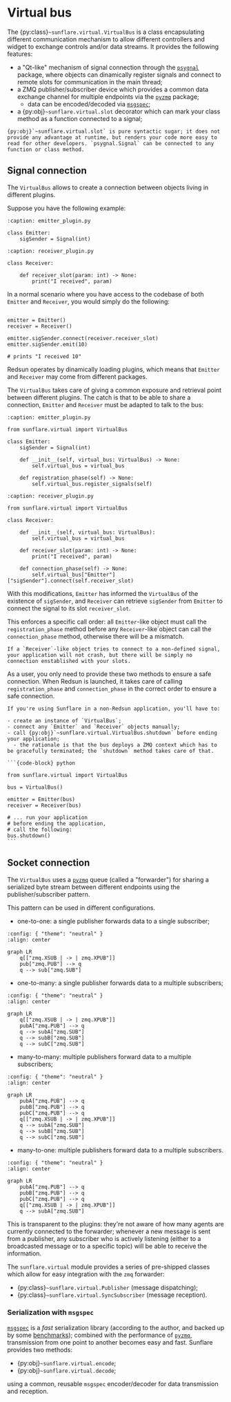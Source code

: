 # Virtual bus

The {py:class}`~sunflare.virtual.VirtualBus` is a class encapsulating different communication mechanism to allow different controllers and widget to exchange controls and/or data streams. It provides the following features:

- a "Qt-like" mechanism of signal connection through the [`psygnal`] package, where objects can dinamically register signals and connect to remote slots for communication in the main thread;
- a ZMQ publisher/subscriber device which provides a common data exchange channel for multiple endpoints via the [`pyzmq`] package;
  - data can be encoded/decoded via [`msgspec`];
- a {py:obj}`~sunflare.virtual.slot` decorator which can mark your class method as a function connected to a signal;

```{tip}
{py:obj}`~sunflare.virtual.slot` is pure syntactic sugar; it does not provide any advantage at runtime, but renders your code more easy to read for other developers. `psygnal.Signal` can be connected to any function or class method.
```

## Signal connection

The `VirtualBus` allows to create a connection between objects living in different plugins.

Suppose you have the following example:

```{code-block} python
:caption: emitter_plugin.py

class Emitter:
    sigSender = Signal(int)
```

```{code-block} python
:caption: receiver_plugin.py

class Receiver:
    
    def receiver_slot(param: int) -> None:
        print("I received", param)
```

In a normal scenario where you have access to the codebase of both `Emitter` and `Receiver`, you would simply do the following:

```{code-block} python

emitter = Emitter()
receiver = Receiver()

emitter.sigSender.connect(receiver.receiver_slot)
emitter.sigSender.emit(10)

# prints "I received 10"
```

Redsun operates by dinamically loading plugins, which means that `Emitter` and `Receiver` may come from different packages.

The `VirtualBus` takes care of giving a common exposure and retrieval point between different plugins. The catch is that to be able to share a connection, `Emitter` and `Receiver` must be adapted to talk to the bus:

```{code-block} python
:caption: emitter_plugin.py

from sunflare.virtual import VirtualBus

class Emitter:
    sigSender = Signal(int)

    def __init__(self, virtual_bus: VirtualBus) -> None:
        self.virtual_bus = virtual_bus

    def registration_phase(self) -> None:
        self.virtual_bus.register_signals(self)
```

```{code-block} python
:caption: receiver_plugin.py

from sunflare.virtual import VirtualBus

class Receiver:

    def __init__(self, virtual_bus: VirtualBus):
        self.virtual_bus = virtual_bus
    
    def receiver_slot(param: int) -> None:
        print("I received", param)

    def connection_phase(self) -> None:
        self.virtual_bus["Emitter"]["sigSender"].connect(self.receiver_slot)
```

With this modifications, `Emitter` has informed the `VirtualBus` of the existence of `sigSender`, and `Receiver` can retrieve `sigSender` from `Emitter` to connect the signal to its slot `receiver_slot`.

This enforces a specific call order: all `Emitter`-like object must call the `registration_phase` method before any `Receiver`-like´object can call the `connection_phase` method, otherwise there will be a mismatch.

```{note}
If a `Receiver`-like object tries to connect to a non-defined signal, your application will not crash, but there will be simply no connection enstablished with your slots.
```

As a user, you only need to provide these two methods to ensure a safe connection. When Redsun is launched, it takes care of calling `registration_phase` and `connection_phase` in the correct order to ensure a safe connection.

````{warning}
If you're using Sunflare in a non-Redsun application, you'll have to:

- create an instance of `VirtualBus`;
- connect any `Emitter` and `Receiver` objects manually;
- call {py:obj}`~sunflare.virtual.VirtualBus.shutdown` before ending your application;
  - the rationale is that the bus deploys a ZMQ context which has to be gracefully terminated; the `shutdown` method takes care of that.

```{code-block} python

from sunflare.virtual import VirtualBus

bus = VirtualBus()

emitter = Emitter(bus)
receiver = Receiver(bus)

# ... run your application
# before ending the application,
# call the following:
bus.shutdown()
```
````

## Socket connection

The `VirtualBus` uses a [`pyzmq`] queue (called a "forwarder") for sharing a serialized byte stream between different endpoints using the publisher/subscriber pattern.

This pattern can be used in different configurations.

- one-to-one: a single publisher forwards data to a single subscriber;
```mermaid
:config: { "theme": "neutral" }
:align: center

graph LR
    q[["zmq.XSUB | -> | zmq.XPUB"]]
    pub["zmq.PUB"] --> q
    q --> sub["zmq.SUB"]
```

- one-to-many: a single publisher forwards data to a multiple subscribers;
```mermaid
:config: { "theme": "neutral" }
:align: center

graph LR
    q[["zmq.XSUB | -> | zmq.XPUB"]]
    pubA["zmq.PUB"] --> q
    q --> subA["zmq.SUB"]
    q --> subB["zmq.SUB"]
    q --> subC["zmq.SUB"]
```

- many-to-many: multiple publishers forward data to a multiple subscribers;
```mermaid
:config: { "theme": "neutral" }
:align: center

graph LR
    pubA["zmq.PUB"] --> q
    pubB["zmq.PUB"] --> q
    pubC["zmq.PUB"] --> q
    q[["zmq.XSUB | -> | zmq.XPUB"]]
    q --> subA["zmq.SUB"]
    q --> subB["zmq.SUB"]
    q --> subC["zmq.SUB"]
```
- many-to-one: multiple publishers forward data to a multiple subscribers.
```mermaid
:config: { "theme": "neutral" }
:align: center

graph LR
    pubA["zmq.PUB"] --> q
    pubB["zmq.PUB"] --> q
    pubC["zmq.PUB"] --> q
    q[["zmq.XSUB | -> | zmq.XPUB"]]
    q --> subA["zmq.SUB"]
```

This is transparent to the plugins: they're not aware of how many agents are currently connected to the forwarder; whenever a new message is sent from a publisher, any subscriber who is actively listening (either to a broadcasted message or to a specific topic) will be able to receive the information.

The `sunflare.virtual` module provides a series of pre-shipped classes which allow for easy integration with the `zmq` forwarder:

- {py:class}`~sunflare.virtual.Publisher` (message dispatching);
- {py:class}`~sunflare.virtual.SyncSubscriber` (message reception).

### Serialization with `msgspec`

[`msgspec`] is a *fast* serialization library (according to the author, and backed up by some [benchmarks](https://jcristharif.com/msgspec/benchmarks.html)); combined with the performance of [`pyzmq`], transmission from one point to another becomes easy and fast. Sunflare provides two methods:

- {py:obj}`~sunflare.virtual.encode`;
- {py:obj}`~sunflare.virtual.decode`;

using a common, reusable `msgspec` encoder/decoder for data transmission and reception.

[`psygnal`]: https://psygnal.readthedocs.io/en/stable/
[`pyzmq`]: https://pyzmq.readthedocs.io/en/latest/
[`msgspec`]: https://jcristharif.com/msgspec/
